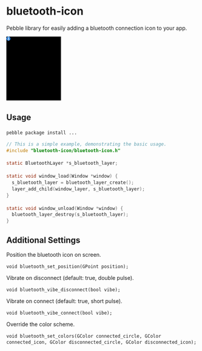 # bluetooth-icon

Pebble library for easily adding a bluetooth connection icon to your app.

![Screenshot of library in action](info/animation.gif)

## Usage

`pebble package install ...`

````c
// This is a simple example, demonstrating the basic usage.
#include "bluetooth-icon/bluetooth-icon.h"

static BluetoothLayer *s_bluetooth_layer;

static void window_load(Window *window) {
  s_bluetooth_layer = bluetooth_layer_create();
  layer_add_child(window_layer, s_bluetooth_layer);
}

static void window_unload(Window *window) {
  bluetooth_layer_destroy(s_bluetooth_layer);
}

````

## Additional Settings

Position the bluetooth icon on screen.

    void bluetooth_set_position(GPoint position);

Vibrate on disconnect (default: true, double pulse).

    void bluetooth_vibe_disconnect(bool vibe);

Vibrate on connect (default: true, short pulse).

    void bluetooth_vibe_connect(bool vibe);

Override the color scheme.

    void bluetooth_set_colors(GColor connected_circle, GColor connected_icon, GColor disconnected_circle, GColor disconnected_icon);
